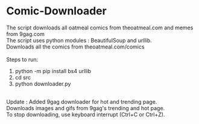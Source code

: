 # Comic-Downloader
The script downloads all oatmeal comics from theoatmeal.com and memes from 9gag.com<br/>
The script uses python modules : BeautifulSoup and urllib.<br/>
Downloads all the comics from theoatmeal.com/comics <br/><br/>
Steps to run:<br/>
1. python -m pip install bs4 urllib <br/>
2. cd src <br/>
3. python downloader.py <br/> <br/>

Update : Added 9gag downloader for hot and trending page. <br/>
Downloads images and gifs from 9gag's trending and hot page.<br/>
To stop downloading, use keyboard interrupt (Ctrl+C or Ctrl+Z). <br/>
